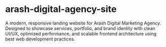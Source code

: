 # arash-digital-agency-site
A modern, responsive landing website for Arash Digital Marketing Agency. Designed to showcase services, portfolio, and brand identity with clean UI/UX, optimized performance, and scalable frontend architecture using best web development practices.
